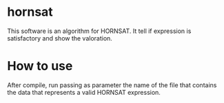 # hornsat
This software is an algorithm for HORNSAT. It tell if expression is satisfactory and show the valoration.
# How to use
After compile, run passing as parameter the name of the file that contains the data that represents a valid HORNSAT expression. 


